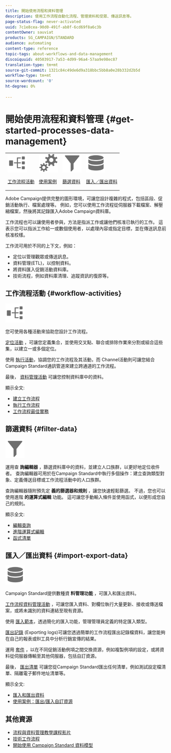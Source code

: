 ```yaml
---
title: 開始使用流程和資料管理
description: 使用工作流程自動化流程、管理資料和受眾、傳送訊息等。
page-status-flag: never-activated
uuid: 7c1e8cea-90d0-491f-ab8f-6cd69f8a6c3b
contentOwner: sauviat
products: SG_CAMPAIGN/STANDARD
audience: automating
content-type: reference
topic-tags: about-workflows-and-data-management
discoiquuid: 40503917-7a53-4d99-96a4-57aa9e98ec87
translation-type: tm+mt
source-git-commit: 1321c84c49de6d9a318bbc5bb8a0e28b332d2b5d
workflow-type: tm+mt
source-wordcount: '0'
ht-degree: 0%

---
```



# 開始使用流程和資料管理 {#get-started-processes-data-management}

<table>
<tr>
<td><img src="assets/do-not-localize/icon_workflows.svg" width="60px"><p><a href="#workflow-activities">工作流程活動</a></p></td><td><img src="assets/do-not-localize/icon_activities.svg" width="60px"><p><a href="../../automating/using/workflow-created-query-with-complement.md">使用案例</a></p></td><td><img src="assets/do-not-localize/icon_filter.svg" width="60px"><p><a href="#filter-data">篩選資料</a></p></td>
<td><img src="assets/do-not-localize/icon_manage.svg" width="60px"><p><a href="#import-export-data">匯入／匯出資料</a></p></td></tr>
</table>

Adobe Campaign提供完整的圖形環境，可讓您設計複雜的程式，包括區段、促銷活動執行、檔案處理等。 例如，您可以使用工作流程從伺服器下載檔案、解壓縮檔案，然後將其記錄匯入Adobe Campaign資料庫。

工作流程也可以讓使用者參與，方法是指派工作或讓他們核准已執行的工作。 這表示您可以指派工作給一或數個使用者，以處理內容或指定目標，並在傳送訊息前核准校樣。

工作流可用於不同的上下文，例如：

* 定位以管理觀眾或傳送訊息。
* 資料管理(ETL)，以控制資料。
* 將資料匯入促銷活動資料庫。
* 技術流程，例如資料庫清理、追蹤資訊的復原等。

## 工作流程活動 {#workflow-activities}

<img src="assets/do-not-localize/icon_workflows.svg" width="60px">

您可使用各種活動來協助您設計工作流程。

[定位活動](../../automating/using/about-targeting-activities.md) ，可讓您定義集合，並使用交叉點、聯合或排除作業來分割或組合這些集，以建立一或多個定位。

使用 [執行活動](../../automating/using/about-execution-activities.md)，協調您的工作流程及其活動，而 [](../../automating/using/about-channel-activities.md) Channel活動則可讓您結合Campaign Standard通訊管道來建立跨通道的工作流程。

最後， [資料管理活動](../../automating/using/about-data-management-activities.md) 可讓您控制資料庫中的資料。

顯示全文:

* [建立工作流程](../../automating/using/building-a-workflow.md)
* [執行工作流程](../../automating/using/about-workflow-execution.md)
* [工作流程最佳實務](../../automating/using/best-practices-workflows.md)

## 篩選資料 {#filter-data}

<img src="assets/do-not-localize/icon_filter.svg" width="60px">

運用查 **詢編輯器** ，篩選資料庫中的資料，並建立人口族群，以更好地定位收件者。 查詢編輯器可用於在Campaign Standard中執行多個操作：建立查詢類型對象、定義傳送目標或工作流程活動中的人口族群。

查詢編輯器隨附預先定 **義的篩選器和規則** ，讓您快速輕鬆篩選。 不過，您也可以使用進階 **的運算式編輯** 功能。 這可讓您手動輸入條件並使用函式，以便形成您自己的規則。

顯示全文:

* [編輯查詢](../../automating/using/editing-queries.md)
* [進階運算式編輯](../../automating/using/advanced-expression-editing.md)
* [函式清單](../../automating/using/list-of-functions.md)

## 匯入／匯出資料 {#import-export-data}

<img src="assets/do-not-localize/icon_manage.svg" width="60px">

Campaign Standard提供數種資 **料管理功能** ，可匯入和匯出資料。

[工作流程資料管理活動](../../automating/using/about-data-management-activities.md) ，可讓您匯入資料、對欄位執行大量更新、接收或傳送檔案，或將未識別的資料連結至現有資源。

使用 [匯入範本](../../automating/using/importing-data-with-import-templates.md)，透過簡化的匯入功能，管理管理員定義的特定匯入類型。

[匯出記錄](../../automating/using/exporting-logs.md) (Exporting logs)可讓您透過簡單的工作流程匯出記錄檔資料，讓您能夠在自己的報表或BI工具中分析行銷宣傳的結果。

運用 [套件](../../automating/using/managing-packages.md) ，以在不同促銷活動例項之間交換資源，例如複製例項的設定，或將資料從伺服器傳輸至其他伺服器，包括自訂資源。

最後， [匯出清單](../../automating/using/exporting-lists.md) 可讓您從Campaign Standard匯出任何清單，例如測試設定檔清單、隔離電子郵件地址清單等。

顯示全文:

* [匯入和匯出資料](../../automating/using/about-data-import-and-export.md)
* [使用案例：匯出/匯入自訂資源](../../automating/using/exporting-importing-custom-resources.md)

## 其他資源

* [流程與資料管理教學課程影片](https://docs.adobe.com/content/help/en/campaign-standard-learn/tutorials/getting-started/create-workflow.html)
* [技術工作流程](../../administration/using/technical-workflows.md)
* [開始使用 Campaign Standard 資料模型](../../developing/using/get-started-data-model.md)
